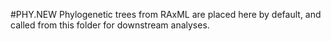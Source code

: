 #PHY.NEW
Phylogenetic trees from RAxML are placed here by default, and called from this folder for downstream analyses.
